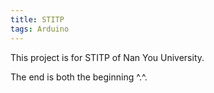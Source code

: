 ```yaml
---
title: STITP
tags: Arduino
---
```


This project is for STITP of Nan You University.

The end is both the beginning ^.^.
